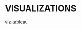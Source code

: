 # VISUALIZATIONS
[viz-tableau](https://public.tableau.com/profile/daniel4500#!/vizhome/fsa_project/FSAStory?publish=yes)
